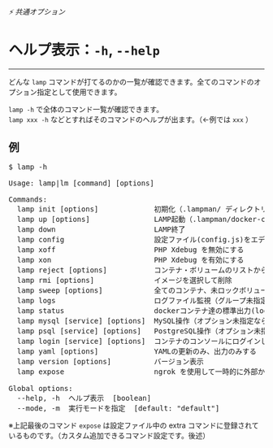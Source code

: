 ###### ⚡ 共通オプション

# ヘルプ表示：`-h`, `--help`
----------------------------------------------------------------------

どんな `lamp` コマンドが打てるのかの一覧が確認できます。全てのコマンドのオプション指定として使用できます。

`lamp -h` で全体のコマンド一覧が確認できます。  
`lamp xxx -h` などとすればそのコマンドのヘルプが出ます。（←例では `xxx` ）

## 例
<pre class="cmd">
$ lamp -h

Usage: lamp|lm [command] [options]

Commands:
  lamp init [options]             初期化（.lampman/ ディレクトリ作成）
  lamp up [options]               LAMP起動（.lampman/docker-compose.yml 自動更新）
  lamp down                       LAMP終了
  lamp config                     設定ファイル(config.js)をエディタで開く
  lamp xoff                       PHP Xdebug を無効にする
  lamp xon                        PHP Xdebug を有効にする
  lamp reject [options]           コンテナ・ボリュームのリストから選択して削除（docker-compose管理外も対象）
  lamp rmi [options]              イメージを選択して削除
  lamp sweep [options]            全てのコンテナ、未ロックボリューム、<none>イメージ、不要ネットワークの一掃
  lamp logs                       ログファイル監視（グループ未指定なら最初の１つが表示）
  lamp status                     dockerコンテナ達の標準出力(logs)を監視する
  lamp mysql [service] [options]  MySQL操作（オプション未指定なら mysql クライアントが実行されます）
  lamp psql [service] [options]   PostgreSQL操作（オプション未指定なら psql クライアントが実行されます）
  lamp login [service] [options]  コンテナのコンソールにログインします
  lamp yaml [options]             YAMLの更新のみ、出力のみする
  lamp version [options]          バージョン表示
  lamp expose                     ngrok を使用して一時的に外部からアクセスできるようにする on lampman

Global options:
  --help, -h  ヘルプ表示  [boolean]
  --mode, -m  実行モードを指定  [default: "default"]
</pre>

※上記最後のコマンド `expose` は設定ファイル中の extra コマンドに登録されているものです。（カスタム追加できるコマンド設定です。後述）
